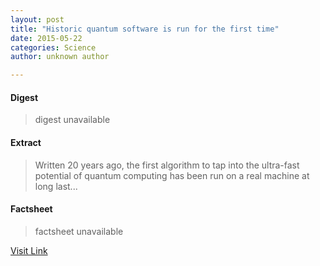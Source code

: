 ```yaml
---
layout: post
title: "Historic quantum software is run for the first time"
date: 2015-05-22
categories: Science
author: unknown author

---
```



#### Digest
>digest unavailable

#### Extract
>Written 20 years ago, the first algorithm to tap into the ultra-fast potential of quantum computing has been run on a real machine at long last...

#### Factsheet
>factsheet unavailable

[Visit Link](http://feeds.newscientist.com/c/749/f/10896/s/3ff502b0/sc/4/l/0L0Snewscientist0N0Carticle0Cmg224299340B20A0A0Ehistoric0Equantum0Esoftware0Eis0Erun0Efor0Ethe0Efirst0Etime0Bhtml0Dcmpid0FRSS0QNSNS0Q20A120EGLOBAL0Qmagcontents/story01.htm)



